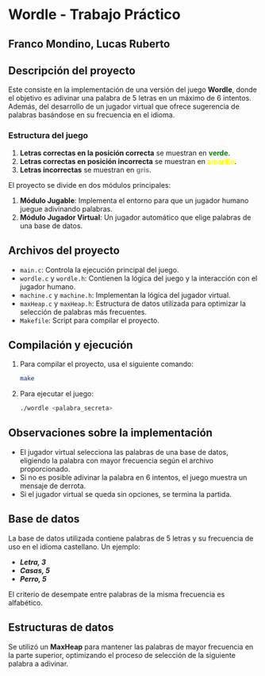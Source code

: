 # Wordle - Trabajo Práctico
## Franco Mondino, Lucas Ruberto
## Descripción del proyecto

Este consiste en la implementación de una versión del juego **Wordle**, donde el objetivo es adivinar una palabra de 5 letras en un máximo de 6 intentos. Además, del desarrollo de un jugador virtual que ofrece sugerencia de palabras basándose en su frecuencia en el idioma.

### Estructura del juego

1. **Letras correctas en la posición correcta** se muestran en <font color="green">**verde**</font>.
2. **Letras correctas en posición incorrecta** se muestran en <font color="yellow">**amarillo**</font>.
3. **Letras incorrectas** se muestran en <font color="gray">**gris**</font>.


El proyecto se divide en dos módulos principales:

1. **Módulo Jugable**: Implementa el entorno para que un jugador humano juegue adivinando palabras.
2. **Módulo Jugador Virtual**: Un jugador automático que elige palabras de una base de datos.

## Archivos del proyecto

- `main.c`: Controla la ejecución principal del juego.
- `wordle.c` y `wordle.h`: Contienen la lógica del juego y la interacción con el jugador humano.
- `machine.c` y `machine.h`: Implementan la lógica del jugador virtual.
- `maxHeap.c` y `maxHeap.h`: Estructura de datos utilizada para optimizar la selección de palabras más frecuentes.
- `Makefile`: Script para compilar el proyecto.

## Compilación y ejecución

1. Para compilar el proyecto, usa el siguiente comando:
    ```bash
    make
    ```

2. Para ejecutar el juego:
    ```bash
    ./wordle <palabra_secreta>
    ```

## Observaciones sobre la implementación

- El jugador virtual selecciona las palabras de una base de datos, eligiendo la palabra con mayor frecuencia según el archivo proporcionado.
- Si no es posible adivinar la palabra en 6 intentos, el juego muestra un mensaje de derrota.
- Si el jugador virtual se queda sin opciones, se termina la partida.

## Base de datos

La base de datos utilizada contiene palabras de 5 letras y su frecuencia de uso en el idioma castellano. Un ejemplo:

* ***Letra, 3***
* ***Casas, 5***
* ***Perro, 5***


El criterio de desempate entre palabras de la misma frecuencia es alfabético.

## Estructuras de datos

Se utilizó un **MaxHeap** para mantener las palabras de mayor frecuencia en la parte superior, optimizando el proceso de selección de la siguiente palabra a adivinar.

